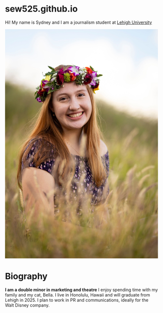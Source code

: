 # sew525.github.io

Hi! My name is Sydney and I am a journalism student at [Lehigh University](https://www1.lehigh.edu/)

![profileimage](https://github.com/sew525/sew525.github.io/blob/main/senior%20headshot.JPG?raw=true)

# Biography
**I am a double minor in marketing and theatre** I enjoy spending time with my family and my cat, Bella.
I live in Honolulu, Hawaii and will graduate from Lehigh in 2025. I plan to work in PR and communications, ideally for the Walt Disney company.
